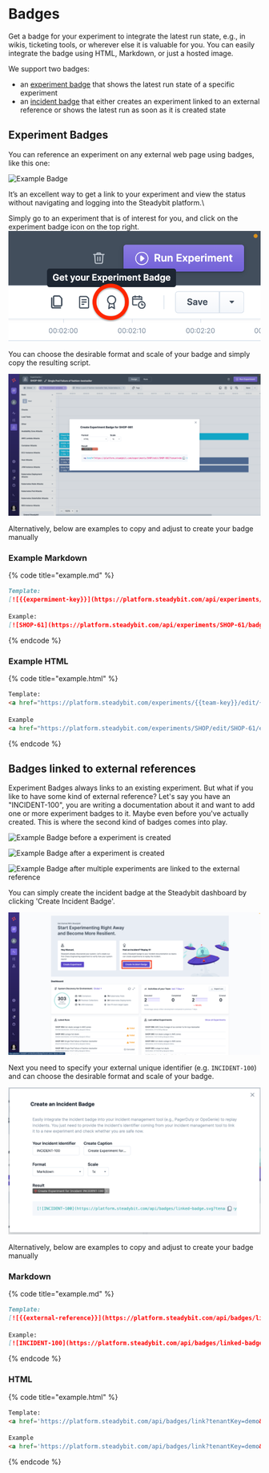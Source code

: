 # Badges
Get a badge for your experiment to integrate the latest run state, e.g., in wikis, ticketing tools, or wherever else it is valuable for you. You can easily integrate the badge using HTML, Markdown, or just a hosted image.

We support two badges:

- an [experiment badge](#experiment-badges) that shows the latest run state of a specific experiment
- an [incident badge](#badges-linked-to-external-references) that either creates an experiment linked to an external reference or shows the latest run as soon as it is created state

## Experiment Badges

You can reference an experiment on any external web page using badges, like this one:

![Example Badge](https://platform.steadybit.com/api/experiments/SHOP-61/badge.svg?tenantKey=demo)

It’s an excellent way to get a link to your experiment and view the status without navigating and logging into the Steadybit platform.\

Simply go to an experiment that is of interest for you, and click on the experiment badge icon on the top right.
![Steadybit Experiment Editor - Create Experiment Badge](experiment-badge-1.png)

You can choose the desirable format and scale of your badge and simply copy the resulting script.

![Steadybit Experiment Editor - Configure Experiment Badge](experiment-badge-2.png)

Alternatively, below are examples to copy and adjust to create your badge manually

### Example Markdown

{% code title="example.md" %}
```markdown
Template:
[![{{expermiment-key}}](https://platform.steadybit.com/api/experiments/{{experiment-key}}/badge.svg?tenantKey={{tenant-key}})](https://platform.steadybit.com/experiments/{{team-key}}/edit/{{experiment-key}}/executions/?tenant={{tenant-key}}~)

Example:
[![SHOP-61](https://platform.steadybit.com/api/experiments/SHOP-61/badge.svg?tenantKey=demo)](https://platform.steadybit.com/experiments/SHOP/edit/SHOP-61/executions/?tenant=demo~)
```
{% endcode %}

### Example HTML

{% code title="example.html" %}
```html
Template: 
<a href="https://platform.steadybit.com/experiments/{{team-key}}/edit/{{experiment-key}}/executions/?tenant={{tenant-key}}~" rel="nofollow"><img alt="{{experiment-key}}" src="https://platform.steadybit.com/api/experiments/{{experiment-key}}/badge.svg?tenantKey={{tenant-key}}" style="max-width: 100%;"></a>

Example
<a href="https://platform.steadybit.com/experiments/SHOP/edit/SHOP-61/executions/?tenant=demo~" rel="nofollow"><img alt="SHOP-61" src="https://platform.steadybit.com/api/experiments/SHOP-61/badge.svg?tenantKey=demo" style="max-width: 100%;"></a>
```
{% endcode %}

## Badges linked to external references

Experiment Badges always links to an existing experiment.
But what if you like to have some kind of external reference?
Let's say you have an "INCIDENT-100", you are writing a documentation about it and want to add one or more experiment badges to it.
Maybe even before you've actually created.
This is where the second kind of badges comes into play.

![Example Badge before a experiment is created](https://platform.dev.steadybit.com/api/badges/linked-badge.svg?tenantKey=demo\&externalReference=INCIDENT-100\&createCaption=Create%20experiment%20for%20incident%20100)

![Example Badge after a experiment is created](https://platform.dev.steadybit.com/api/badges/linked-badge.svg?tenantKey=demo\&externalReference=BADGE-TEST-2\&createCaption=Create%20experiment%20for%20incident%20100)

![Example Badge after multiple experiments are linked to the external reference](https://platform.dev.steadybit.com/api/badges/linked-badge.svg?tenantKey=demo\&externalReference=BADGE-TEST-3\&createCaption=Create%20experiment%20for%20incident%20100)

You can simply create the incident badge at the Steadybit dashboard by clicking 'Create Incident Badge'.

![Steadybit Dashboard - Create Incident Badge](incident-badge-1.png)

Next you need to specify your external unique identifier (e.g. `INCIDENT-100`) and can choose the desirable format and scale of your badge.


![Steadybit Dashboard - Create Incident Badge](incident-badge-2.png)

Alternatively, below are examples to copy and adjust to create your badge manually

### Markdown

{% code title="example.md" %}
```markdown
Template:
[![{{external-reference}}](https://platform.steadybit.com/api/badges/linked-badge.svg?tenantKey=demo&externalReference={{external-reference}})](https://platform.steadybit.com/api/badges/link?tenantKey=demo&externalReference={{external-reference}})

Example:
[![INCIDENT-100](https://platform.steadybit.com/api/badges/linked-badge.svg?tenantKey=demo&externalReference=INCIDENT-100&createCaption=Create%20experiment%20for%20incident%20100)](https://platform.steadybit.com/api/badges/link?tenantKey=demo&externalReference=INCIDENT-100)
```
{% endcode %}

### HTML

{% code title="example.html" %}
```html
Template: 
<a href='https://platform.steadybit.com/api/badges/link?tenantKey=demo&externalReference={{external-reference}}' target='_blank'><img alt="{{external-reference}}" src='https://platform.steadybit.com/api/badges/linked-badge.svg?tenantKey=demo&externalReference={{external-reference}}'></a>

Example
<a href='https://platform.steadybit.com/api/badges/link?tenantKey=demo&externalReference=INCIDENT-100' target='_blank'><img alt="INCIDENT-100" src='https://platform.steadybit.com/api/badges/linked-badge.svg?tenantKey=demo&externalReference=INCIDENT-100&createCaption=Create%20experiment%20for%20incident%20100'></a>
```
{% endcode %}

